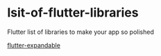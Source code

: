 # lsit-of-flutter-libraries
Flutter list of libraries to make your app so polished

[flutter-expandable](https://github.com/aryzhov/flutter-expandable)

